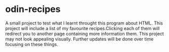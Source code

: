 # odin-recipes
A small project to test what I learnt throught this program about HTML. This project will include a list of my favourite recipes.Clicking each of them will redirect you to another page containing more information them. This project may not look appealing visually. Further updates will be done over time focusing on these things.